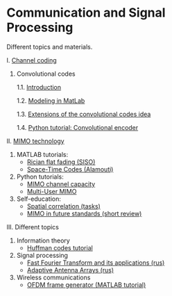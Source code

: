 # Communication and Signal Processing 

Different topics and materials. 

I. [Channel coding](https://github.com/kirlf/CSP/tree/master/FEC)

1. Convolutional codes

    1.1. [Introduction](https://github.com/kirlf/CSP/blob/master/FEC/Convolutional%20codes%20intro.md)
    
    1.2. [Modeling in MatLab](https://github.com/kirlf/CSP/blob/master/FEC/Convolutional%20codes%20modeling.md)
    
    1.3. [Extensions of the convolutional codes idea](https://github.com/kirlf/CSP/blob/master/FEC/Conv%20codes%20idea%20extensions.md)
    
    1.4. [Python tutorial: Convolutional encoder](https://nbviewer.jupyter.org/format/slides/gist/kirlf/a70a3e65b24c1c80db5874b7d4c0f184#/)

II. [MIMO technology](https://github.com/kirlf/CSP/blob/master/MIMO/README.md)
1. MATLAB tutorials:
    * [Rician flat fading (SISO)](https://nbviewer.jupyter.org/gist/kirlf/4328eb389b3ddc9a0c350eaed468f870)
    * [Space-Time Codes (Alamouti)](https://nbviewer.jupyter.org/gist/kirlf/9587c6859db08e5e813b0650f97c7344)
2. Python tutorials:
    * [MIMO channel capacity](https://nbviewer.jupyter.org/gist/kirlf/84bf4b04bed6af648c34316ee178d3ea)
    * [Multi-User MIMO](https://nbviewer.jupyter.org/gist/kirlf/08e5d74cbd80d8b51f7554c344a33d60)
3. Self-education:
    * [Spatial correlation (tasks)](https://github.com/kirlf/CSP/blob/master/MIMO/Spatial_Correlation.ipynb)
    * [MIMO in future standards (short review)](https://github.com/kirlf/CSP/blob/master/MIMO/Outlloks.md)

III. Different topics
1. Information theory
    * [Huffman codes tutorial](https://nbviewer.jupyter.org/format/slides/gist/kirlf/622edd619c29e6374c124a2914a242ea#/)
2. Signal processing
    * [Fast Fourier Transform and its applications (rus)](https://nbviewer.jupyter.org/gist/kirlf/71a2e16e406cd8ccff983bfd55a97a84)
    * [Adaptive Antenna Arrays (rus)](https://nbviewer.jupyter.org/gist/kirlf/1b70de0ef1b9cdf3c00c317920e8d252)
3. Wireless communications
    * [OFDM frame generator (MATLAB tutorial)](https://github.com/kirlf/CSP/tree/master/Different/OFDM)
